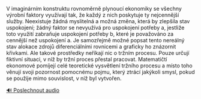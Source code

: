 
V imaginárním konstruktu rovnoměrně plynoucí ekonomiky se všechny výrobní faktory využívají tak, že každý z nich poskytuje ty nejcennější služby. Neexistuje žádná myslitelná a možná změna, která by zlepšila stav uspokojení; žádný faktor se nevyužívá pro uspokojení potřeby a, jestliže toto využití zabraňuje uspokojení potřeby b, které je považováno za cennější než uspokojení a. Je samozřejmě možné popsat tento nereálný stav alokace zdrojů diferenciálními rovnicemi a graficky ho znázornit křivkami. Ale takové prostředky neříkají nic o tržním procesu. Pouze určují fiktivní situaci, v níž by tržní proces přestal pracovat. Matematičtí ekonomové pomíjejí celé teoretické vysvětlení tržního procesu a místo toho věnují svoji pozornost pomocnému pojmu, který ztrácí jakýkoli smysl, pokud se použije mimo souvislost, v níž byl vytvořen.

[🔊 Poslechnout audio](/data/7-paragraphs/audio/chapter_63/para_001-V-imaginrnm-konstruktu-rovnomrn-plynouc-ekono.mp3)

